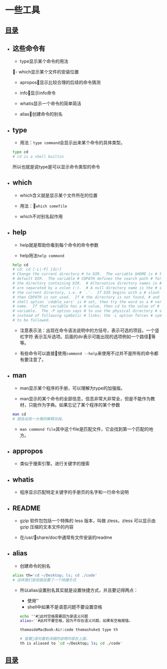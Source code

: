 # 一些工具

## [目录](./summary.md)

- ## 这些命令有
    - type显示某个命令的用法

    - which显示某个文件的安装位置

    - apropos显示比较合理的后续的命令猜测

    - info显示info命令

    - whatis显示一个命令的简单简洁

    - alias创建命令的别名
- ## type

    - 用法：`type command`会显示出来某个命令的具体类型。
    ```bash
    type cd
    # cd is a shell builtin
    ```
    所以也就是说type是可以显示命令类型的命令
- ## which

    - which含义就是显示某个文件所在的位置

    - 用法：`which somefile`

    - which不对别名起作用

- ## help

    - help就是帮助你看到每个命令的命令参数

    - help用法`help commond`

    ```bash
    help cd
    # cd: cd [-L|-P] [dir]
    # Change the current directory # to DIR.  The variable $HOME is # the
    # default DIR.  The variable # CDPATH defines the search path # for
    # the directory containing DIR.  # Alternative directory names in # CDPATH
    # are separated by a colon (:).  # A null directory name is the # same as
    # the current directory, i.e. # `.'.  If DIR begins with a # slash (/),
    # then CDPATH is not used.  If # the directory is not found, # and the
    # shell option `cdable_vars' is # set, then try the word as a # variable
    # name.  If that variable has a # value, then cd to the value of # that
    # variable.  The -P option says # to use the physical directory # structure
    # instead of following symbolic # links; the -L option forces # symbolic links
    # to be followed.

    ```
    - 注意表示法：出现在命令语法说明中的方括号，表示可选的项目。一个竖杠字符 表示互斥选项。后面的dir表示可能出现的选项例如一个路径等等。

    - 有些命令可以直接使用`commond --help`来使用不过并不是所有的命令都有要注意了。

- ## man

    - man显示某个程序的手册，可以理解为type的加强版。

    - man显示的某个命令的全部信息，信息非常大非常全，但是不能作为教材，只能作为字典。如果忘记了某个程序的某个参数

    ```bash
    man cd
    # 就会出现一大堆的解释文段。
    ```
    - `man commond file`其中这个file是匹配文件，它会找到第一个匹配的地方。

    
- ## appropos

    - 类似于搜索引擎。进行关键字的搜索

- ## whatis
    - 程序显示匹配特定关键字的手册页的名字和一行命令说明
- ## README

    - gzip 软件包包括一个特殊的 less 版本，叫做 zless，zless 可以显示由 gzip 压缩的文本文件的内容

    - 在/usr/share/doc中通常有文件安装的readme

- ## alias

    - 创建命令的别名
    ```bash
    alias th='cd ~/Desktop; ls; cd ./code'
    # 这样我们发现就设置了一个快捷方式
    ```
    - 所以alias设置别名其实就是设置快捷方式，并且要记得两点：
        - 使用''
        - shell中如果不是语意问题不要设置空格
        ```bash
        echo ""#此时空格需要因为是语义问题
        alias=''#此时不要空格，因为不存在语义问题，如果有空格报错。
        ```

        ```bash
        thomasdeMacBook-Air:code thomashuke$ type th

        # 查看语句看到详细的说明内容在上面。
        th is aliased to `cd ~/Desktop; ls; cd ./code'
        ```

## [目录](./summary.md)